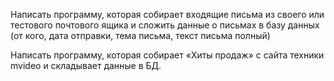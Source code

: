   Написать программу, которая собирает входящие письма из своего или тестового почтового ящика и сложить данные 
о письмах в базу данных (от кого, дата отправки, тема письма, текст письма полный)

  Написать программу, которая собирает «Хиты продаж» с сайта техники mvideo и складывает данные в БД.
